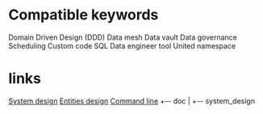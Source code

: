 # Compatible keywords
Domain Driven Design (DDD)
Data mesh
Data vault
Data governance
Scheduling
Custom code
SQL 
Data engineer tool
United namespace
# links
[System design](./doc/system_design/system_design.md)
[Entities design](./doc/entities_design/entities_design.md)
[Command line](./lakehouse-api-rest-client/doc/commandline.MD)
+-- doc
|   +-- system_design